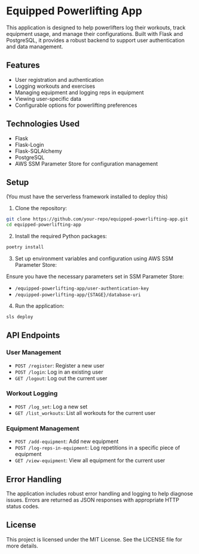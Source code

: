 # Equipped Powerlifting App

This application is designed to help powerlifters log their workouts, track equipment usage, and manage their configurations. Built with Flask and PostgreSQL, it provides a robust backend to support user authentication and data management.

## Features

- User registration and authentication
- Logging workouts and exercises
- Managing equipment and logging reps in equipment
- Viewing user-specific data
- Configurable options for powerlifting preferences

## Technologies Used

- Flask
- Flask-Login
- Flask-SQLAlchemy
- PostgreSQL
- AWS SSM Parameter Store for configuration management

## Setup

(You must have the serverless framework installed to deploy this)

1. Clone the repository:

```sh
git clone https://github.com/your-repo/equipped-powerlifting-app.git
cd equipped-powerlifting-app
```

2. Install the required Python packages:

```sh
poetry install
```

3. Set up environment variables and configuration using AWS SSM Parameter Store:

Ensure you have the necessary parameters set in SSM Parameter Store:
- `/equipped-powerlifting-app/user-authentication-key`
- `/equipped-powerlifting-app/{STAGE}/database-uri`

4. Run the application:

```sh
sls deploy
```

## API Endpoints

### User Management

- `POST /register`: Register a new user
- `POST /login`: Log in an existing user
- `GET /logout`: Log out the current user

### Workout Logging

- `POST /log_set`: Log a new set
- `GET /list_workouts`: List all workouts for the current user

### Equipment Management

- `POST /add-equipment`: Add new equipment
- `POST /log-reps-in-equipment`: Log repetitions in a specific piece of equipment
- `GET /view-equipment`: View all equipment for the current user

## Error Handling

The application includes robust error handling and logging to help diagnose issues. Errors are returned as JSON responses with appropriate HTTP status codes.

## License

This project is licensed under the MIT License. See the LICENSE file for more details.